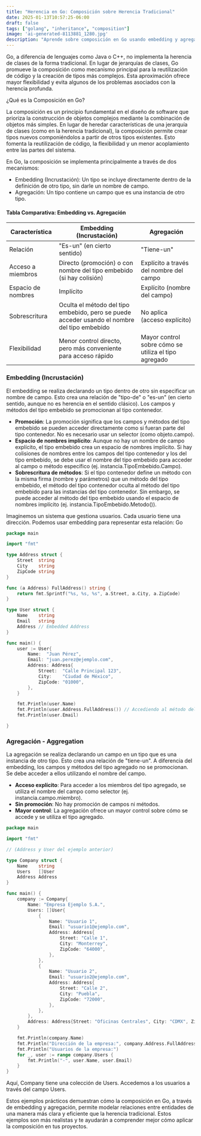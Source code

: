 ```yaml
---
title: "Herencia en Go: Composición sobre Herencia Tradicional"
date: 2025-01-13T10:57:25-06:00
draft: false
tags: ["golang", "inheritance", "composition"]
image: 'ai-generated-8113881_1280.jpg'
description: "Aprende sobre composición en Go usando embedding y agregación. Descubre cómo construir tipos complejos de forma flexible y eficiente, evitando problemas de herencia tradicional."
---
```


Go, a diferencia de lenguajes como Java o C++, no implementa la herencia de clases de la forma tradicional. En lugar de jerarquías de clases, Go promueve la composición como mecanismo principal para la reutilización de código y la creación de tipos más complejos. Esta aproximación ofrece mayor flexibilidad y evita algunos de los problemas asociados con la herencia profunda.

¿Qué es la Composición en Go?

La composición es un principio fundamental en el diseño de software que prioriza la construcción de objetos complejos mediante la combinación de objetos más simples. En lugar de heredar características de una jerarquía de clases (como en la herencia tradicional), la composición permite crear tipos nuevos componiéndolos a partir de otros tipos existentes. Esto fomenta la reutilización de código, la flexibilidad y un menor acoplamiento entre las partes del sistema.

En Go, la composición se implementa principalmente a través de dos mecanismos:

 - Embedding (Incrustación): Un tipo se incluye directamente dentro de la definición de otro tipo, sin darle un nombre de campo.
 - Agregación: Un tipo contiene un campo que es una instancia de otro tipo.

#### Tabla Comparativa: Embedding vs. Agregación


| Característica        | Embedding (Incrustación)                                   | Agregación                                               |
| --------------------- | -----------------------------------------------------------|----------------------------------------------------------|
| Relación              | "Es-un" (en cierto sentido)                                | "Tiene-un"                                               |
| Acceso a miembros    | Directo (promoción) o con nombre del tipo embebido (si hay colisión) | Explícito a través del nombre del campo                  |
| Espacio de nombres    | Implícito                                                 | Explícito (nombre del campo)                             |
| Sobrescritura         | Oculta el método del tipo embebido, pero se puede acceder usando el nombre del tipo embebido | No aplica (acceso explícito)                             |
| Flexibilidad          | Menor control directo, pero más conveniente para acceso rápido | Mayor control sobre cómo se utiliza el tipo agregado     |

### Embedding (Incrustación)

El embedding se realiza declarando un tipo dentro de otro sin especificar un nombre de campo. Esto crea una relación de "tipo-de" o "es-un" (en cierto sentido, aunque no es herencia en el sentido clásico). Los campos y métodos del tipo embebido se promocionan al tipo contenedor.

- **Promoción**: La promoción significa que los campos y métodos del tipo embebido se pueden acceder directamente como si fueran parte del tipo contenedor. No es necesario usar un selector (como objeto.campo).
- **Espacio de nombres implícito**: Aunque no hay un nombre de campo explícito, el tipo embebido crea un espacio de nombres implícito. Si hay colisiones de nombres entre los campos del tipo contenedor y los del tipo embebido, se debe usar el nombre del tipo embebido para acceder al campo o método específico (ej. instancia.TipoEmbebido.Campo).
- **Sobrescritura de métodos**: Si el tipo contenedor define un método con la misma firma (nombre y parámetros) que un método del tipo embebido, el método del tipo contenedor oculta al método del tipo embebido para las instancias del tipo contenedor. Sin embargo, se puede acceder al método del tipo embebido usando el espacio de nombres implícito (ej. instancia.TipoEmbebido.Metodo()).

Imaginemos un sistema que gestiona usuarios. Cada usuario tiene una dirección. Podemos usar embedding para representar esta relación:
Go
```go
package main

import "fmt"

type Address struct {
    Street  string
    City    string
    ZipCode string
}

func (a Address) FullAddress() string {
    return fmt.Sprintf("%s, %s, %s", a.Street, a.City, a.ZipCode)
}

type User struct {
    Name    string
    Email   string
    Address // Embedded Address
}

func main() {
    user := User{
        Name:  "Juan Pérez",
        Email: "juan.perez@ejemplo.com",
        Address: Address{
            Street:  "Calle Principal 123",
            City:    "Ciudad de México",
            ZipCode: "01000",
        },
    }

    fmt.Println(user.Name)
    fmt.Println(user.Address.FullAddress()) // Accediendo al método del tipo embebido
    fmt.Println(user.Email)

}
```
### Agregación - Aggregation

La agregación se realiza declarando un campo en un tipo que es una instancia de otro tipo. Esto crea una relación de "tiene-un". A diferencia del embedding, los campos y métodos del tipo agregado no se promocionan. Se debe acceder a ellos utilizando el nombre del campo.

- **Acceso explícito**: Para acceder a los miembros del tipo agregado, se utiliza el nombre del campo como selector (ej. instancia.campo.miembro).
- **Sin promoción**: No hay promoción de campos ni métodos.
- **Mayor control**: La agregación ofrece un mayor control sobre cómo se accede y se utiliza el tipo agregado.

```go
package main

import "fmt"

// (Address y User del ejemplo anterior)

type Company struct {
    Name    string
    Users   []User
    Address Address
}

func main() {
    company := Company{
        Name: "Empresa Ejemplo S.A.",
        Users: []User{
            {
                Name: "Usuario 1", 
                Email: "usuario1@ejemplo.com", 
                Address: Address{
                    Street: "Calle 1", 
                    City: "Monterrey", 
                    ZipCode: "64000",
                },
            },
            {
                Name: "Usuario 2", 
                Email: "usuario2@ejemplo.com", 
                Address: Address{
                    Street: "Calle 2", 
                    City: "Puebla", 
                    ZipCode: "72000",
                },
            },
        },
        Address: Address{Street: "Oficinas Centrales", City: "CDMX", ZipCode: "06000"},
    }

    fmt.Println(company.Name)
    fmt.Println("Dirección de la empresa:", company.Address.FullAddress())
    fmt.Println("Usuarios de la empresa:")
    for _, user := range company.Users {
        fmt.Println("-", user.Name, user.Email)
    }
}
```
Aquí, Company tiene una colección de Users. Accedemos a los usuarios a través del campo Users.

Estos ejemplos prácticos demuestran cómo la composición en Go, a través de embedding y agregación, permite modelar relaciones entre entidades de una manera más clara y eficiente que la herencia tradicional. Estos ejemplos son más realistas y te ayudarán a comprender mejor cómo aplicar la composición en tus proyectos.